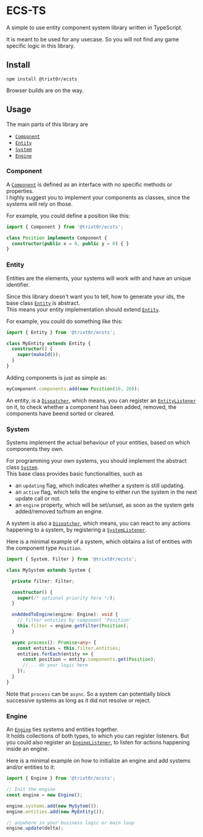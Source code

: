 # ECS-TS

A simple to use entity component system library written in TypeScript.

It is meant to be used for any usecase.
So you will not find any game specific logic in this library.

## Install

```
npm install @trixt0r/ecsts
```

Browser builds are on the way.

## Usage

The main parts of this library are

  * [`Component`](https://github.com/Trixt0r/ecsts/blob/master/src/core/component.ts)
  * [`Entity`](https://github.com/Trixt0r/ecsts/blob/master/src/core/entity.ts#L46)
  * [`System`](https://github.com/Trixt0r/ecsts/blob/master/src/core/system.ts#L55)
  * [`Engine`](https://github.com/Trixt0r/ecsts/blob/master/src/core/engine.ts#L75)

### Component

A [`Component`](https://github.com/Trixt0r/ecsts/blob/master/src/core/component.ts) is defined as an interface with no specific methods or properties.<br>
I highly suggest you to implement your components as classes, since the systems will rely on those.

For example, you could define a position like this:

```ts
import { Component } from '@trixt0r/ecsts';

class Position implements Component {
  constructor(public x = 0, public y = 0) { }
}
```

### Entity

Entities are the elements, your systems will work with and have an unique identifier.

Since this library doesn't want you to tell, how to generate your ids, the base class [`Entity`](https://github.com/Trixt0r/ecsts/blob/master/src/core/entity.ts#L46) is abstract.<br>
This means your entity implementation should extend [`Entity`](https://github.com/Trixt0r/ecsts/blob/master/src/core/entity.ts#L46).

For example, you could do something like this:

```ts
import { Entity } from '@trixt0r/ecsts';

class MyEntity extends Entity {
  constructor() {
    super(makeId());
  }
}
```

Adding components is just as simple as:

```ts
myComponent.components.add(new Position(10, 20));
```

An entity, is a [`Dispatcher`](https://github.com/Trixt0r/ecsts/blob/master/src/core/dispatcher.ts), which means, you can register an [`EntityListener`](https://github.com/Trixt0r/ecsts/blob/master/src/core/entity.ts#L11) on it, to check whether a component has been added, removed, the components have beend sorted or cleared.

### System

Systems implement the actual behaviour of your entities, based on which components they own.

For programming your own systems, you should implement the abstract class [`System`](https://github.com/Trixt0r/ecsts/blob/master/src/core/system.ts#L55).<br>
This base class provides basic functionalities, such as

  * an `updating` flag, which indicates whether a system is still updating.
  * an `active` flag, which tells the engine to either run the system in the next update call or not.
  * an `engine` property, which will be set/unset, as soon as the system gets added/removed to/from an engine.

A system is also a [`Dispatcher`](https://github.com/Trixt0r/ecsts/blob/master/src/core/dispatcher.ts), which means, you can react to any actions happening to a system, by registering a [`SystemListener`](https://github.com/Trixt0r/ecsts/blob/master/src/core/system.ts#L10).

Here is a minimal example of a system, which obtains a list of entities with the component type `Position`.

```ts
import { System, Filter } from '@trixt0r/ecsts';

class MySystem extends System {

  private filter: Filter;

  constructor() {
    super(/* optional priority here */);
  }

  onAddedToEngine(engine: Engine): void {
    // filter entities by component 'Position'
    this.filter = engine.getFilter(Position);
  }

  async process(): Promise<any> {
    const entities = this.filter.entities;
    entities.forEach(entity => {
      const position = entity.components.get(Position);
      //... do your logic here
    });
  }
}
```
Note that `process` can be `async`. So a system can potentially block successive systems as long as it did not resolve or reject.

### Engine

An [`Engine`](https://github.com/Trixt0r/ecsts/blob/master/src/core/engine.ts#L75) ties systems and entities together.<br>
It holds collections of both types, to which you can register listeners. But you could also register an [`EngineListener`](https://github.com/Trixt0r/ecsts/blob/master/src/core/engine.ts#L15), to listen for actions happening inside an engine.

Here is a minimal example on how to initialize an engine and add systems and/or entities to it:

```ts
import { Engine } from '@trixt0r/ecsts';

// Init the engine
const engine = new Engine();

engine.systems.add(new MySytem());
engine.entities.add(new MyEntity());

// anywhere in your business logic or main loop
engine.update(delta);
```

